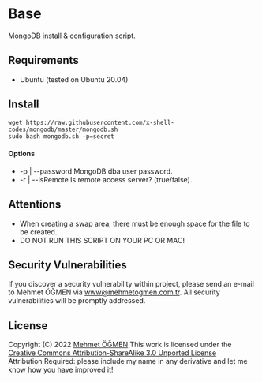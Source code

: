 # Base

MongoDB install & configuration script.

## Requirements

* Ubuntu (tested on Ubuntu 20.04)

## Install

```
wget https://raw.githubusercontent.com/x-shell-codes/mongodb/master/mongodb.sh
sudo bash mongodb.sh -p=secret
```

#### Options

- -p | --password MongoDB dba user password.
- -r | --isRemote Is remote access server? (true/false).

## Attentions

* When creating a swap area, there must be enough space for the file to be created.
* DO NOT RUN THIS SCRIPT ON YOUR PC OR MAC!

## Security Vulnerabilities

If you discover a security vulnerability within project, please send an e-mail to Mehmet ÖĞMEN
via [www@mehmetogmen.com.tr](mailto:www@mehmetogmen.com.tr). All security vulnerabilities will be promptly addressed.

## License

Copyright (C) 2022 [Mehmet ÖĞMEN](https://github.com/X-Adam)
This work is licensed under
the [Creative Commons Attribution-ShareAlike 3.0 Unported License](http://creativecommons.org/licenses/by-sa/3.0/)  
Attribution Required: please include my name in any derivative and let me know how you have improved it!
